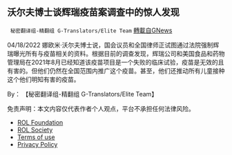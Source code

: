 
## 沃尔夫博士谈辉瑞疫苗案调查中的惊人发现
` 秘密翻译组-精翻组 G-Translators/Elite Team` [轉載自GNews](https://gnews.org/zh-hans/2384579/)

04/18/2022 娜欧米·沃尔夫博士说，国会议员和全国律师正试图通过法院强制辉瑞曝光所有与疫苗相关的资料。根据目前的调查发现，辉瑞公司和美国食品和药物管理局在2021年8月已经知道该疫苗项目是一个失败的临床试验，疫苗是无效的且有害的。但他们仍然在全国范围内推广这个疫苗。甚至，他们还推动所有儿童接种这个他们明知有害的疫苗。
  
By： 【秘密翻译组-精翻组 G-Translators/Elite Team】

免责声明：本文内容仅代表作者个人观点，平台不承担任何法律风险。
  
- [ROL Foundation](https://rolfoundation.org/)
- [ROL Society](https://rolsociety.org/)
- [Terms of use](https://gnews.org/terms-of-use-3/)
- [Privacy Policy](https://gnews.org/privacy-policy/)
